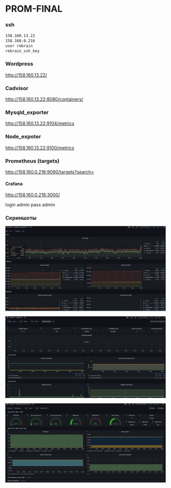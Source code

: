 # PROM-FINAL

### ssh
```
158.160.13.22
158.160.0.216
user rebrain
rebrain_ssh_key
```
### Wordpress
http://158.160.13.22/

### Cadvisor
http://158.160.13.22:8080/containers/

###  Mysqld_exporter
http://158.160.13.22:9104/metrics

### Node_expoter
http://158.160.13.22:9100/metrics

### Prometheus (targets)
http://158.160.0.216:9090/targets?search=

#### Crafana
http://158.160.0.216:3000/ 

login admin pass admin

### Скриншоты
![1](cadvisor.jpg)

![2](mysql.jpg)

![3](node.jpg)
